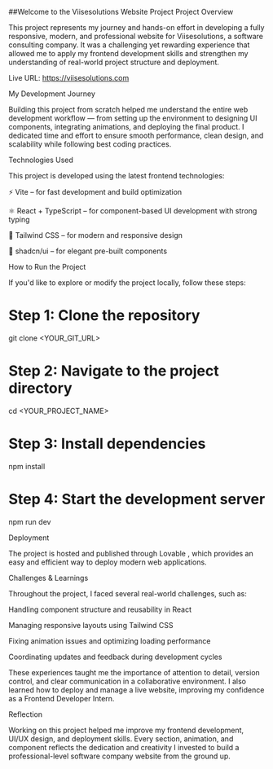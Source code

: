 ##Welcome to the Viisesolutions Website Project
Project Overview

This project represents my journey and hands-on effort in developing a fully responsive, modern, and professional website for Viisesolutions, a software consulting company. It was a challenging yet rewarding experience that allowed me to apply my frontend development skills and strengthen my understanding of real-world project structure and deployment.

Live URL: https://viisesolutions.com

My Development Journey

Building this project from scratch helped me understand the entire web development workflow — from setting up the environment to designing UI components, integrating animations, and deploying the final product.
I dedicated time and effort to ensure smooth performance, clean design, and scalability while following best coding practices.

Technologies Used

This project is developed using the latest frontend technologies:

⚡ Vite – for fast development and build optimization

⚛️ React + TypeScript – for component-based UI development with strong typing

🎨 Tailwind CSS – for modern and responsive design

🧩 shadcn/ui – for elegant pre-built components

How to Run the Project

If you'd like to explore or modify the project locally, follow these steps:

# Step 1: Clone the repository
git clone <YOUR_GIT_URL>

# Step 2: Navigate to the project directory
cd <YOUR_PROJECT_NAME>

# Step 3: Install dependencies
npm install

# Step 4: Start the development server
npm run dev

Deployment

The project is hosted and published through Lovable
, which provides an easy and efficient way to deploy modern web applications.

Challenges & Learnings

Throughout the project, I faced several real-world challenges, such as:

Handling component structure and reusability in React

Managing responsive layouts using Tailwind CSS

Fixing animation issues and optimizing loading performance

Coordinating updates and feedback during development cycles

These experiences taught me the importance of attention to detail, version control, and clear communication in a collaborative environment.
I also learned how to deploy and manage a live website, improving my confidence as a Frontend Developer Intern.

Reflection

Working on this project helped me improve my frontend development, UI/UX design, and deployment skills. Every section, animation, and component reflects the dedication and creativity I invested to build a professional-level software company website from the ground up.
